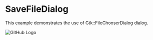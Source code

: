 # SaveFileDialog

This example demonstrates the use of Gtk::FileChooserDialog dialog.

![GitHub Logo](../../docs/Pictures/SaveFileDialog.png)
